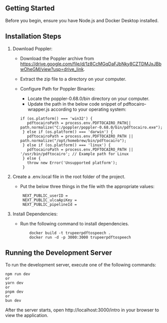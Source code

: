 ## Getting Started
Before you begin, ensure you have Node.js and Docker Desktop installed.

## Installation Steps
1) Download Poppler:

    - Download the Poppler archive from https://drive.google.com/file/d/1z8CcMGqDaFJbNky8CZTDMJxJBbwOheGM/view?usp=drive_link.
    - Extract the zip file to a directory on your computer.
    - Configure Path for Poppler Binaries:

      - Locate the poppler-0.68.0/bin directory on your computer.
      - Update the path in the below code snippet of pdftocairo-wrapper.js according to your operating system:
       ```
       if (os.platform() === 'win32') {
          pdftocairoPath = process.env.PDFTOCAIRO_PATH|| path.normalize("C:/poppler/poppler-0.68.0/bin/pdftocairo.exe");
        } else if (os.platform() === 'darwin') {
          pdftocairoPath = process.env.PDFTOCAIRO_PATH || path.normalize("/opt/homebrew/bin/pdftocairo");
        } else if (os.platform() === 'linux') {
          pdftocairoPath = process.env.PDFTOCAIRO_PATH || '/usr/bin/pdftocairo'; // Example path for Linux
        } else {
          throw new Error('Unsupported platform');
        }
        ```
       
2) Create a .env.local file in the root folder of the project.

    - Put the below three things in the file with the appropriate values:
        ```
         NEXT_PUBLIC_userID = 
         NEXT_PUBLIC_ulcaApiKey =
         NEXT_PUBLIC_pipelineId = 
        ```
3) Install Dependencies:

    - Run the following command to install dependencies.
        ```
            docker build -t trupeerpdftospeech .
            docker run -d -p 3000:3000 trupeerpdftospeech
        ```

## Running the Development Server
To run the development server, execute one of the following commands:
```
npm run dev 
or 
yarn dev 
or 
pnpm dev
or 
bun dev
```

After the server starts, open http://localhost:3000/intro in your browser to view the application.


